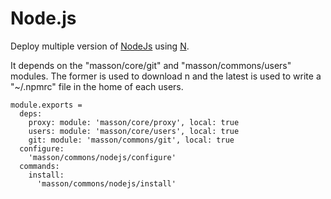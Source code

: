 
# Node.js

Deploy multiple version of [NodeJs] using [N].

It depends on the "masson/core/git" and "masson/commons/users" modules. The former
is used to download n and the latest is used to write a "~/.npmrc" file in the
home of each users.

    module.exports =
      deps:
        proxy: module: 'masson/core/proxy', local: true
        users: module: 'masson/core/users', local: true
        git: module: 'masson/commons/git', local: true
      configure:
        'masson/commons/nodejs/configure'
      commands:
        install:
          'masson/commons/nodejs/install'

[nodejs]: http://www.nodejs.org
[n]: https://github.com/visionmedia/n
